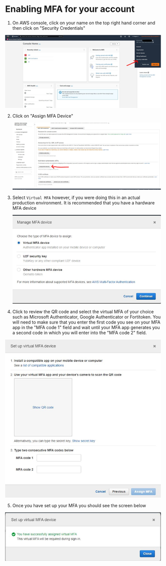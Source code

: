 # Enabling MFA for your account

1. On AWS console, click on your name on the top right hand corner and then click on "Security Credentials"

![profile-menu](../../images/iam/profile-menu.JPG)

2. Click on "Assign MFA Device"
   
   ![assign-mfa](../../images/iam/assign-mfa.JPG)

3. Select ```Virtual MFA``` however, if you were doing this in an actual production environment. It is recommended that you have a hardware MFA device
   
   ![viritual-mfa](../../images/iam/virtual-mfa.JPG)

4. Click to review the QR code and select the virtual MFA of your choice such as Microsoft Authenticator, Google Authenticator or Fortitoken. You will need to make sure that you enter the first code you see on your MFA app in the "MFA code 1" field and wait until your MFA app generates you a second code in which you will enter into the "MFA code 2" field. 

![mfa-qr-code](../../images/iam/mfa-qr-code.JPG)

5. Once you have set up your MFA you should see the screen below

![successful-mfa](../../images/iam/successful-mfa.JPG)